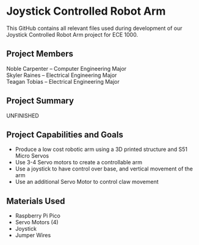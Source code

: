# Joystick Controlled Robot Arm
This GitHub contains all relevant files used during development of our Joystick Controlled Robot Arm project for ECE 1000.
## Project Members
Noble Carpenter – Computer Engineering Major  
Skyler Raines – Electrical Engineering Major  
Teagan Tobias – Electrical Engineering Major
## Project Summary
UNFINISHED
## Project Capabilities and Goals
- Produce a low cost robotic arm using a 3D printed structure and S51 Micro Servos
- Use 3-4 Servo motors to create a controllable arm
- Use a joystick to have control over base, and vertical movement of the arm
- Use an additional Servo Motor to control claw movement
## Materials Used
- Raspberry Pi Pico
- Servo Motors (4)
- Joystick
- Jumper Wires
